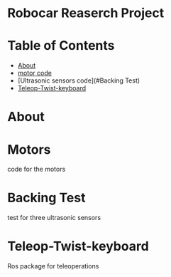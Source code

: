 # Robocar Reaserch Project
# Table of Contents
  - [About](#About)
  - [motor code](#Motors) 
  - [Ultrasonic sensors code](#Backing Test)
  - [Teleop-Twist-keyboard](#Teleop-Twist-keyboard)
# About 

# Motors
code for the motors

# Backing Test
test for three ultrasonic sensors

# Teleop-Twist-keyboard
Ros package for teleoperations
